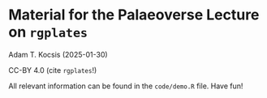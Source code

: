 # Material for the Palaeoverse Lecture on `rgplates`

Adam T. Kocsis (2025-01-30)

CC-BY 4.0 (cite `rgplates`!)

All relevant information can be found in the `code/demo.R` file. Have fun!

